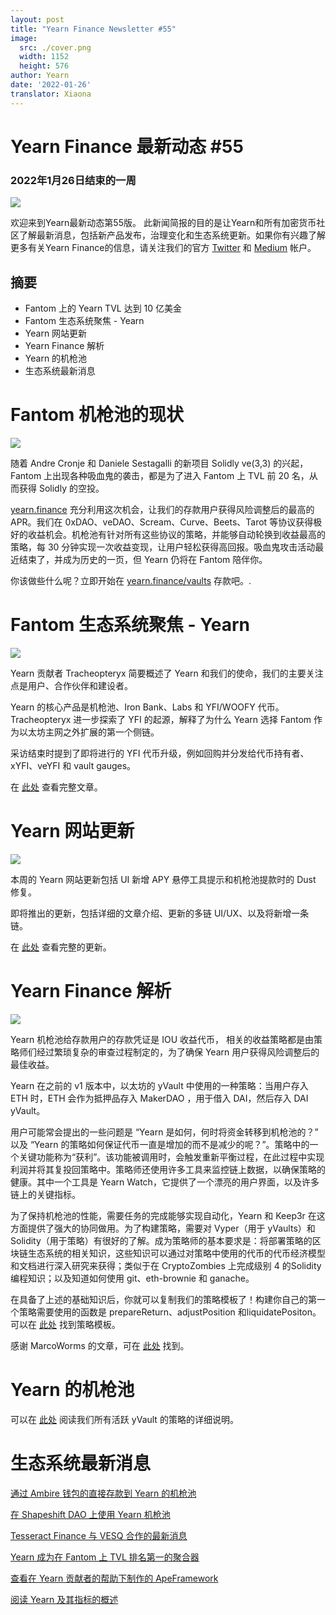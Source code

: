 ```yaml
---
layout: post
title: "Yearn Finance Newsletter #55"
image:
  src: ./cover.png
  width: 1152
  height: 576
author: Yearn
date: '2022-01-26'
translator: Xiaona
---
```




# Yearn Finance 最新动态 #55

### 2022年1月26日结束的一周

![](./image1.jpg?w=1100&h=554)

欢迎来到Yearn最新动态第55版。 此新闻简报的目的是让Yearn和所有加密货币社区了解最新消息，包括新产品发布，治理变化和生态系统更新。如果你有兴趣了解更多有关Yearn Finance的信息，请关注我们的官方 [Twitter](https://twitter.com/iearnfinance) 和 [Medium](https://medium.com/iearn) 帐户。

## 摘要

- Fantom 上的 Yearn TVL 达到 10 亿美金
- Fantom 生态系统聚焦 - Yearn
- Yearn 网站更新
- Yearn Finance 解析
- Yearn 的机枪池
- 生态系统最新消息

# Fantom 机枪池的现状

![](./image2.jpg?w=674&h=680)

随着 Andre Cronje 和 Daniele Sestagalli 的新项目 Solidly ve(3,3) 的兴起，Fantom 上出现各种吸血鬼的袭击，都是为了进入 Fantom 上 TVL 前 20 名，从而获得 Solidly 的空投。

[yearn.finance](https://yearn.finance/#/home) 充分利用这次机会，让我们的存款用户获得风险调整后的最高的 APR。我们在 0xDAO、veDAO、Scream、Curve、Beets、Tarot 等协议获得极好的收益机会。机枪池有针对所有这些协议的策略，并能够自动轮换到收益最高的策略，每 30 分钟实现一次收益变现，让用户轻松获得高回报。吸血鬼攻击活动最近结束了，并成为历史的一页，但 Yearn 仍将在 Fantom 陪伴你。

你该做些什么呢？立即开始在 [yearn.finance/vaults](https://yearn.finance/vaults) 存款吧。.

# Fantom 生态系统聚焦 - Yearn

![](./image3.jpg?w=1456&h=819)

Yearn 贡献者 Tracheopteryx 简要概述了 Yearn 和我们的使命，我们的主要关注点是用户、合作伙伴和建设者。

Yearn 的核心产品是机枪池、Iron Bank、Labs 和 YFI/WOOFY 代币。Tracheopteryx 进一步探索了 YFI 的起源，解释了为什么 Yearn 选择 Fantom 作为以太坊主网之外扩展的第一个侧链。

采访结束时提到了即将进行的 YFI 代币升级，例如回购并分发给代币持有者、xYFI、veYFI 和 vault gauges。

在 [此处](https://fantom.foundation/blog/fantom-ecosystem-spotlight-yearn/?__cf_chl_rt_tk=rdrT2KHoFbjTe1yyUOmIDA92AeTmrMPKtQW5yT18mwk-1643234302-0-gaNycGzNCH0) 查看完整文章。

# Yearn 网站更新

![](./image4.jpg?w=900&h=734)

本周的 Yearn 网站更新包括 UI 新增 APY 悬停工具提示和机枪池提款时的 Dust 修复。

即将推出的更新，包括详细的文章介绍、更新的多链 UI/UX、以及将新增一条链。

在 [此处](https://yearnweb.substack.com/p/yearn-web-engineering-update-7d7?r=2y79e&utm_campaign=post&utm_medium=web) 查看完整的更新。

# Yearn Finance 解析

![](./image5.jpg?w=1000&h=531)

Yearn 机枪池给存款用户的存款凭证是 IOU 收益代币， 相关的收益策略都是由策略师们经过繁琐复杂的审查过程制定的，为了确保 Yearn 用户获得风险调整后的最佳收益。

Yearn 在之前的 v1 版本中，以太坊的 yVault 中使用的一种策略：当用户存入 ETH 时，ETH 会作为抵押品存入 MakerDAO ，用于借入 DAI，然后存入 DAI yVault。

用户可能常会提出的一些问题是 “Yearn 是如何，何时将资金转移到机枪池的？” 以及 “Yearn 的策略如何保证代币一直是增加的而不是减少的呢？”。策略中的一个关键功能称为“获利”。该功能被调用时，会触发重新平衡过程，在此过程中实现利润并将其复投回策略中。策略师还使用许多工具来监控链上数据，以确保策略的健康。其中一个工具是 Yearn Watch，它提供了一个漂亮的用户界面，以及许多链上的关键指标。

为了保持机枪池的性能，需要任务的完成能够实现自动化，Yearn 和 Keep3r 在这方面提供了强大的协同做用。为了构建策略，需要对 Vyper（用于 yVaults）和 Solidity（用于策略）有很好的了解。成为策略师的基本要求是：将部署策略的区块链生态系统的相关知识，这些知识可以通过对策略中使用的代币的代币经济模型和文档进行深入研究来获得；类似于在 CryptoZombies 上完成级别 4 的Solidity 编程知识；以及知道如何使用 git、eth-brownie 和 ganache。

在具备了上述的基础知识后，你就可以复制我们的策略模板了！构建你自己的第一个策略需要使用的函数是 prepareReturn、adjustPosition 和liquidatePositon。可以在 [此处](https://github.com/yearn/brownie-strategy-mix) 找到策略模板。

感谢 MarcoWorms 的文章，可在 [此处](https://medium.com/iearn/yearn-finance-explained-what-are-vaults-and-strategies-96970560432) 找到。

# Yearn 的机枪池

可以在 [此处](https://medium.com/yearn-state-of-the-vaults/the-vaults-at-yearn-9237905ffed3) 阅读我们所有活跃 yVault 的策略的详细说明。

# 生态系统最新消息

[通过 Ambire 钱包的直接存款到 Yearn 的机枪池](https://twitter.com/AmbireWallet/status/1483087593285820416)

[在 Shapeshift DAO 上使用 Yearn 机枪池](https://twitter.com/ShapeShift_io/status/1484599573289086984)

[Tesseract Finance 与 VESQ 合作的最新消息](https://twitter.com/tesseract_fi/status/1483484524143128578)

[Yearn 成为在 Fantom 上 TVL 排名第一的聚合器](https://twitter.com/vannny365/status/1484385291947368448)

[查看在 Yearn 贡献者的帮助下制作的 ApeFramework](https://twitter.com/ApeFramework)

[阅读 Yearn 及其指标的概述](https://twitter.com/fuuurma/status/1484503576076599298)
